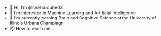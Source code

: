 - 👋 Hi, I’m @shikhardube03
- 👀 I’m interested in Machine Learning and Artificial Intelligence 
- 🌱 I’m currently learning Brain and Cognitive Science at the University of Illinois Urbana Champiagn
- 📫 How to reach me ...

<!---
shikhardube03/shikhardube03 is a ✨ special ✨ repository because its `README.md` (this file) appears on your GitHub profile.
You can click the Preview link to take a look at your changes.
--->
